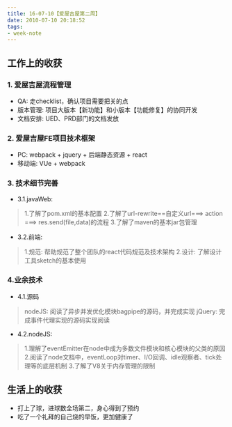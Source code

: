 ```yaml
---
title: 16-07-10【爱屋吉屋第二周】
date: 2010-07-10 20:18:52
tags:
- week-note
---
```


## 工作上的收获
### 1. 爱屋吉屋流程管理
- QA: 走checklist，确认项目需要把关的点
- 版本管理: 项目大版本【新功能】和小版本【功能修复】的协同开发
- 文档安排: UED、PRD部门的文档发放
    
### 2. 爱屋吉屋FE项目技术框架
- PC: webpack + jquery + 后端静态资源 + react
- 移动端:  VUe + webpack

### 3. 技术细节完善

- 3.1.javaWeb: 
> 1.了解了pom.xml的基本配置
> 2.了解了url-rewrite==自定义url===> action ===> res.send(file,data)的流程
> 3.了解了maven的基本jar包管理

- 3.2.前端:
> 1.规范: 帮助规范了整个团队的react代码规范及技术架构
> 2.设计: 了解设计工具sketch的基本使用


### 4.业余技术
- 4.1.源码
> nodeJS: 阅读了异步并发优化模块bagpipe的源码，并完成实现
> jQuery: 完成事件代理实现的源码实现阅读

- 4.2.nodeJS:
> 1.理解了eventEmitter在node中成为多数文件模块和核心模块的父类的原因
> 2.阅读了node文档中，eventLoop对timer、I/O回调、idle观察者、tick处理等的底层机制
> 3.了解了V8关于内存管理的限制


## 生活上的收获
- 打上了球，进球数全场第二，身心得到了预约
- 吃了一个礼拜的自己烧的早饭，更加健康了
